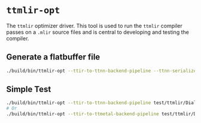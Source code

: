 # `ttmlir-opt`

The `ttmlir` optimizer driver.  This tool is used to run the `ttmlir` compiler passes on a `.mlir` source files and is central to developing and testing the compiler.

## Generate a flatbuffer file

```bash
./build/bin/ttmlir-opt --ttir-to-ttnn-backend-pipeline --ttnn-serialize-to-binary="output=out.ttnn" test/ttmlir/Dialect/TTNN/simple_multiply.mlir
```

## Simple Test

```bash
./build/bin/ttmlir-opt --ttir-to-ttnn-backend-pipeline test/ttmlir/Dialect/TTNN/simple_multiply.mlir
# Or
./build/bin/ttmlir-opt --ttir-to-ttmetal-backend-pipeline test/ttmlir/Dialect/TTNN/simple_multiply.mlir
```
